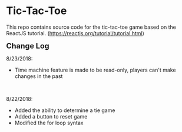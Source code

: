 # Tic-Tac-Toe
This repo contains source code for the tic-tac-toe game based on the ReactJS tutorial. (https://reactjs.org/tutorial/tutorial.html)


<strong style="font-size:20px">Change Log</strong><br />

8/23/2018:
<ul><li>Time machine feature is made to be read-only, players can't make changes in the past</li>
</ul>
<br />

8/22/2018:
<ul><li>Added the ability to determine a tie game</li>
	<li>Added a button to reset game</li>
	<li>Modified the for loop syntax</li>
</ul>
<br />
